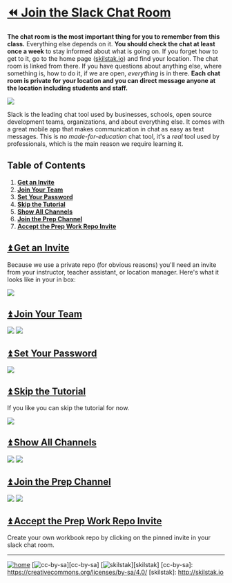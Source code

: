# [⏪ Join the Slack Chat Room](/README.md)

**The chat room is the most important thing for you to remember
from this class.** Everything else depends on it. **You should check
the chat at least once a week** to stay informed about what is going
on. If you forget how to get to it, go to the home page
([skilstak.io](http://skilstak.io)) and find your location. The
chat room is linked from there. If you have questions about anything
else, where something is, how to do it, if we are open, *everything*
is in there. **Each chat room is private for your location and you
can direct message anyone at the location including students and
staff.**

![](/assets/slack.png)

Slack is the leading chat tool used by businesses, schools,
open source development teams, organizations, and about everything
else. It comes with a great mobile app that makes communication in
chat as easy as text messages. This is no *made-for-education* chat
tool, it's a *real* tool used by professionals, which is the main
reason we require learning it. 

## Table of Contents

1. [**Get an Invite**](#-get-an-invite)
2. [**Join Your Team**](#-join-your-team)
3. [**Set Your Password**](#-set-your-password)
4. [**Skip the Tutorial**](#-skip-the-tutorial)
5. [**Show All Channels**](#-show-all-channels)
6. [**Join the Prep Channel**](#-join-the-prep-channel)
7. [**Accept the Prep Work Repo Invite**](#-accept-the-prep-work-repo-invite)

## [⏫ Get an Invite](#table-of-contents)

Because we use a private repo (for obvious reasons) you'll need an
invite from your instructor, teacher assistant, or location manager.
Here's what it looks like in your in box:

![](/assets/slack1.png)

## [⏫ Join Your Team](#table-of-contents)

![](/assets/slack2.png)
![](/assets/slack3.png)

## [⏫ Set Your Password](#table-of-contents)

![](/assets/slack4.png)

## [⏫ Skip the Tutorial](#table-of-contents)

If you like you can skip the tutorial for now.

![](/assets/slack5.png)

## [⏫ Show All Channels](#table-of-contents)

![](/assets/slack6.png)
![](/assets/slack7.png)

## [⏫ Join the Prep Channel](#table-of-contents)

![](/assets/slack8.png)
![](/assets/slack9.png)

## [⏫ Accept the Prep Work Repo Invite](#table-of-contents)

Create your own workbook repo by clicking on the pinned invite in your
slack chat room.

---
[![home](/assets/home-bw.png)](/README.md)
[![cc-by-sa](/assets/cc-by-sa.png)][cc-by-sa]
[![skilstak](/assets/skilstak-logo-bw.png)][skilstak]
[cc-by-sa]: https://creativecommons.org/licenses/by-sa/4.0/
[skilstak]: http://skilstak.io

